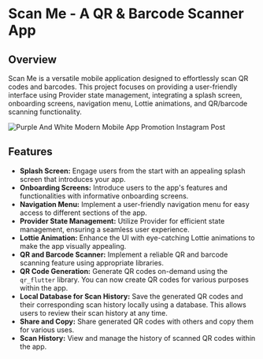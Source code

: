 # Scan Me - A QR & Barcode Scanner App


## Overview

Scan Me is a versatile mobile application designed to effortlessly scan QR codes and barcodes. This project focuses on providing a user-friendly interface using Provider state management, integrating a splash screen, onboarding screens, navigation menu, Lottie animations, and QR/barcode scanning functionality.

![Purple And White Modern Mobile App Promotion Instagram Post](https://github.com/elort/dashscan/assets/137734510/0461a961-8d12-418d-bc5d-3ff6c92ebda4)

## Features

- **Splash Screen:** Engage users from the start with an appealing splash screen that introduces your app.
- **Onboarding Screens:** Introduce users to the app's features and functionalities with informative onboarding screens.
- **Navigation Menu:** Implement a user-friendly navigation menu for easy access to different sections of the app.
- **Provider State Management:** Utilize Provider for efficient state management, ensuring a seamless user experience.
- **Lottie Animation:** Enhance the UI with eye-catching Lottie animations to make the app visually appealing.
- **QR and Barcode Scanner:** Implement a reliable QR and barcode scanning feature using appropriate libraries.
- **QR Code Generation:** Generate QR codes on-demand using the `qr_flutter` library. You can now create QR codes for various purposes within the app.
- **Local Database for Scan History:** Save the generated QR codes and their corresponding scan history locally using a database. This allows users to review their scan history at any time.
- **Share and Copy:** Share generated QR codes with others and copy them for various uses.
- **Scan History:** View and manage the history of scanned QR codes within the app.
